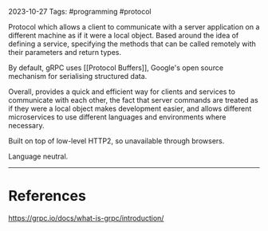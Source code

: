 2023-10-27
Tags: #programming #protocol 

Protocol which allows a client to communicate with a server application on a different machine as if it were a local object. Based around the idea of defining a service, specifying the methods that can be called remotely with their parameters and return types.

By default, gRPC uses [[Protocol Buffers]], Google's open source mechanism for serialising structured data.

Overall, provides a quick and efficient way for clients and services to communicate with each other, the fact that server commands are treated as if they were a local object makes development easier, and allows different microservices to use different languages and environments where necessary.

Built on top of low-level HTTP2, so unavailable through browsers.

Language neutral.

---
# References

https://grpc.io/docs/what-is-grpc/introduction/